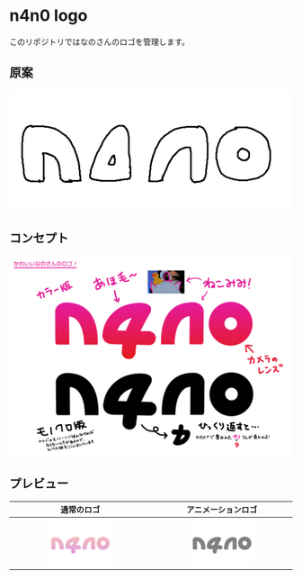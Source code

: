 # n4n0 logo

このリポジトリではなのさんのロゴを管理します。

## 原案

![原案](draft.png)

## コンセプト

![説明](explanation.png)

## プレビュー

|                    通常のロゴ                     |                            アニメーションロゴ                            |
| :-----------------------------------------------: | :----------------------------------------------------------------------: |
| <img alt="通常のロゴ" src="logo.svg" width="50%"> | <img alt="アニメーションロゴ" src="animation/animation.svg" width="50%"> |
